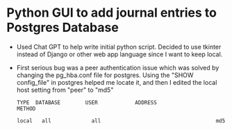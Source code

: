 <h1>Python GUI to add journal entries to Postgres Database</h1>

- Used Chat GPT to help write initial python script. Decided to use tkinter instead of Django or other web app language since I want to keep local. 
- First serious bug was a peer authentication issue which was solved by changing the pg_hba.conf file for postgres. Using the "SHOW config_file" in
postgres helped me locate it, and then I edited the local host setting from "peer" to "md5" 

  `TYPE  DATABASE        USER            ADDRESS                 METHOD`  
  
  `local   all             all                                     md5`

